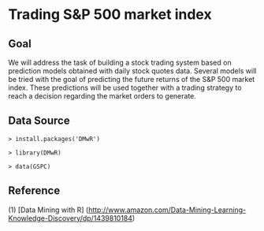 # Trading S&P 500 market index


## Goal

We will address the task of building a stock trading system based on prediction models obtained with daily stock quotes data. 
Several models will be tried with the goal of predicting the future returns of the S&P 500 market index. These predictions will 
be used together with a trading strategy to reach a decision regarding the market orders to generate.


## Data Source

~~~
> install.packages('DMwR')

> library(DMwR)

> data(GSPC)
~~~


## Reference

(1) [Data Mining with R] (http://www.amazon.com/Data-Mining-Learning-Knowledge-Discovery/dp/1439810184)
